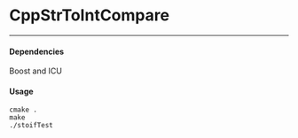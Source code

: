 # CppStrToIntCompare
----------
#### Dependencies
Boost and ICU
#### Usage
```
cmake .
make
./stoifTest
```
